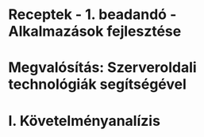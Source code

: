 # Receptek - 1. beadandó - Alkalmazások fejlesztése
# Megvalósítás: Szerveroldali technológiák segítségével

# I. Követelményanalízis
